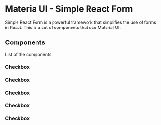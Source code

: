 # Materia UI - Simple React Form

Simple React Form is a powerful framework that simplifies the use of forms in React. This is a set of components that use Material UI.

## Components

List of the components

### Checkbox

### Checkbox
### Checkbox
### Checkbox
### Checkbox
